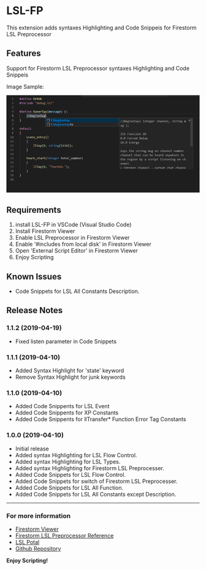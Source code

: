 # LSL-FP

This extension adds syntaxes Highlighting and Code Snippeis for Firestorm LSL Preprocessor

## Features

Support for Firestorm LSL Preprocessor syntaxes Highlighting and Code Snippeis

Image Sample:

![sample](images/sample.png)


## Requirements

1. install LSL-FP in VSCode (Visual Studio Code)
2. Install Firestorm Viewer
3. Enable LSL Preprocessor in Firestorm Viewer
4. Enable '#includes from local disk' in Firestorm Viewer
5. Open 'External Script Editor' in Firestorm Viewer
6. Enjoy Scripting


## Known Issues

- Code Snippets for LSL All Constants Description.


## Release Notes


### 1.1.2 (2019-04-19)
- Fixed listen parameter in Code Snippets

### 1.1.1 (2019-04-10)
- Added Syntax Highlight for 'state' keyword
- Remove Syntax Highlight for junk keywords

### 1.1.0 (2019-04-10)
- Added Code Snippents for LSL Event
- Added Code Snippents for XP Constants
- Added Code Snippents for llTransfer* Function Error Tag Constants

### 1.0.0 (2019-04-10)

- Initial release
- Added syntax Highlighting for LSL Flow Control.
- Added syntax Highlighting for LSL Types.
- Added syntax Highlighting for Firestorm LSL Preprocesser.
- Added Code Snippets for LSL Flow Control.
- Added Code Snippets for switch of Firestorm LSL Preprocesser.
- Added Code Snippets for LSL All Function.
- Added Code Snippets for LSL All Constants except Description.

-----------------------------------------------------------------------------------------------------------

### For more information

* [Firestorm Viewer](https://www.firestormviewer.org/)
* [Firestorm LSL Preprocessor Reference](https://wiki.phoenixviewer.com/fs_preprocessor)
* [LSL Potal](http://wiki.secondlife.com/wiki/LSL_Portal)
* [Github Repository](https://github.com/dalghost/vscode-lsl-fp)

**Enjoy Scripting!**

